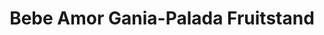 ---
title: "Bebe Amor Gania-Palada Fruitstand"
url: /tupi/bebe-amor-gania-palada-fruitstand/
shop: greengrocer
---